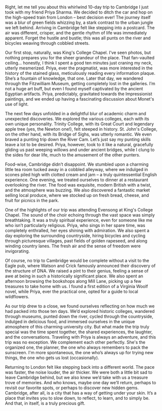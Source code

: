 Right, let me tell you about this whirlwind 10-day trip to Cambridge I just took with my friend Priya Sharma.  We decided to ditch the car and hop on the high-speed train from London – best decision ever!  The journey itself was a blur of green fields whizzing by, a stark contrast to the urban jungle we left behind.  Arriving in Cambridge felt like stepping into a postcard.  The air was different, crisper, and the gentle rhythm of life was immediately apparent.  Forget the hustle and bustle; this was all punts on the river and bicycles weaving through cobbled streets.

Our first stop, naturally, was King's College Chapel.  I've seen photos, but nothing prepares you for the sheer grandeur of the place.  That fan-vaulted ceiling… honestly, I think I spent a good ten minutes just craning my neck, utterly mesmerized.  Priya, ever the pragmatist, was more interested in the history of the stained glass, meticulously reading every information plaque.  She’s a fountain of knowledge, that one.  Later that day, we wandered through the Fitzwilliam Museum, getting completely lost in the galleries.  I’m not a huge art buff, but even I found myself captivated by the ancient Egyptian artifacts.  Priya, predictably, gravitated towards the Impressionist paintings, and we ended up having a fascinating discussion about Monet's use of light.

The next few days unfolded in a delightful blur of academic charm and unexpected discoveries. We explored the various colleges, each with its own unique personality.  Trinity College, with its Great Court and legendary apple tree (yes, the Newton one!), felt steeped in history.  St. John's College, on the other hand, with its Bridge of Sighs, was utterly romantic.  We even braved a punting trip down the River Cam.  Let’s just say my punting skills leave a lot to be desired.  Priya, however, took to it like a natural, gracefully gliding us past weeping willows and under ancient bridges, while I clung to the sides for dear life, much to the amusement of the other punters.

Food-wise, Cambridge didn’t disappoint.  We stumbled upon a charming little tea room tucked away in a cobbled alleyway, where we indulged in scones piled high with clotted cream and jam – a truly quintessential English experience.  One evening, we treated ourselves to dinner at a restaurant overlooking the river.  The food was exquisite, modern British with a twist, and the atmosphere was buzzing. We also discovered a fantastic market selling local produce, where we stocked up on fresh bread, cheese, and fruit for picnics in the park.

One of the highlights of our trip was attending Evensong at King's College Chapel.  The sound of the choir echoing through the vast space was simply breathtaking.  It was a truly spiritual experience, even for someone like me who isn’t particularly religious.  Priya, who sings in her spare time, was completely enthralled, her eyes shining with admiration.  We also spent a day exploring the surrounding countryside, hiring bicycles and cycling through picturesque villages, past fields of golden rapeseed, and along winding country lanes. The fresh air and the sense of freedom were invigorating.

Of course, no trip to Cambridge would be complete without a visit to the Eagle pub, where Watson and Crick famously announced their discovery of the structure of DNA. We raised a pint to their genius, feeling a sense of awe at being in such a historically significant place.  We also spent an afternoon browsing the bookshops along Mill Lane, picking up a few treasures to take home with us.  I found a first edition of a Virginia Woolf novel, while Priya, ever the practical one, opted for a guide to local wildflowers.

As our trip drew to a close, we found ourselves reflecting on how much we had packed into those ten days.  We’d explored historic colleges, wandered through museums, punted down the river, cycled through the countryside, indulged in delicious food, and immersed ourselves in the unique atmosphere of this charming university city.  But what made the trip truly special was the time spent together, the shared experiences, the laughter, and the conversations.  Traveling with Priya is always an adventure, and this trip was no exception.  We complement each other perfectly.  She's the organized one, the planner, the one who always remembers to pack the sunscreen.  I'm more spontaneous, the one who’s always up for trying new things, the one who gets us lost (occasionally).

Returning to London felt like stepping back into a different world.  The pace was faster, the noise louder, the air thicker.  We were both a little bit sad to leave Cambridge behind, but we also knew we’d take with us a treasure trove of memories.  And who knows, maybe one day we’ll return, perhaps to revisit our favorite spots, or perhaps to discover new hidden gems.  Cambridge, after all,  is a city that has a way of getting under your skin.  It’s a place that invites you to slow down, to reflect, to learn, and to simply be. And that, in itself, is a truly precious gift.